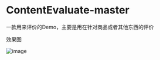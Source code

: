 # ContentEvaluate-master
一款用来评价的Demo，主要是用在针对商品或者其他东西的评价


效果图

![image](https://github.com/wangjiand/ContentEvaluate-master/blob/master/image/evaluate.jpg)
